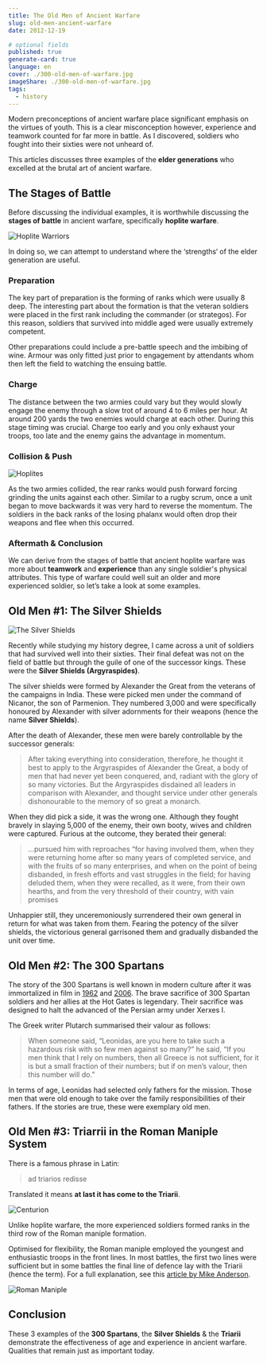```yaml
---
title: The Old Men of Ancient Warfare
slug: old-men-ancient-warfare
date: 2012-12-19

# optional fields
published: true
generate-card: true
language: en
cover: ./300-old-men-of-warfare.jpg
imageShare: ./300-old-men-of-warfare.jpg
tags:
  - history
---
```


Modern preconceptions of ancient warfare place significant emphasis on the virtues of youth. This is a clear misconception however, experience and teamwork counted for far more in battle. As I discovered, soldiers who fought into their sixties were not unheard of.

This articles discusses three examples of the **elder generations** who excelled at the brutal art of ancient warfare.

## The Stages of Battle

Before discussing the individual examples, it is worthwhile discussing the **stages of battle** in ancient warfare, specifically **hoplite warfare**.

![Hoplite Warriors](./hoplite-warriors.jpg)

In doing so, we can attempt to understand where the ‘strengths‘ of the elder generation are useful.

### Preparation

The key part of preparation is the forming of ranks which were usually 8 deep. The interesting part about the formation is that the veteran soldiers were placed in the first rank including the commander (or strategos). For this reason, soldiers that survived into middle aged were usually extremely competent.

Other preparations could include a pre-battle speech and the imbibing of wine. Armour was only fitted just prior to engagement by attendants whom then left the field to watching the ensuing battle.

### Charge

The distance between the two armies could vary but they would slowly engage the enemy through a slow trot of around 4 to 6 miles per hour. At around 200 yards the two enemies would charge at each other. During this stage timing was crucial. Charge too early and you only exhaust your troops, too late and the enemy gains the advantage in momentum.

### Collision & Push

![Hoplites](./hoplites.jpg)

As the two armies collided, the rear ranks would push forward forcing grinding the units against each other. Similar to a rugby scrum, once a unit began to move backwards it was very hard to reverse the momentum. The soldiers in the back ranks of the losing phalanx would often drop their weapons and flee when this occurred.

### Aftermath & Conclusion

We can derive from the stages of battle that ancient hoplite warfare was more about **teamwork** and **experience** than any single soldier's physical attributes. This type of warfare could well suit an older and more experienced soldier, so let’s take a look at some examples.

## Old Men #1: The Silver Shields

![The Silver Shields](./silver-shields.png)

Recently while studying my history degree, I came across a unit of soldiers that had survived well into their sixties. Their final defeat was not on the field of battle but through the guile of one of the successor kings. These were the **Silver Shields (Argyraspides)**.

The silver shields were formed by Alexander the Great from the veterans of the campaigns in India. These were picked men under the command of Nicanor, the son of Parmenion. They numbered 3,000 and were specifically honoured by Alexander with silver adornments for their weapons (hence the name **Silver Shields**).

After the death of Alexander, these men were barely controllable by the successor generals:

> After taking everything into consideration, therefore, he thought it best to apply to the Argyraspides of Alexander the Great, a body of men that had never yet been conquered, and, radiant with the glory of so many victories. But the Argyraspides disdained all leaders in comparison with Alexander, and thought service under other generals dishonourable to the memory of so great a monarch.

When they did pick a side, it was the wrong one. Although they fought bravely in slaying 5,000 of the enemy, their own booty, wives and children were captured. Furious at the outcome, they berated their general:

> ...pursued him with reproaches “for having involved them, when they were returning home after so many years of completed service, and with the fruits of so many enterprises, and when on the point of being disbanded, in fresh efforts and vast struggles in the field; for having deluded them, when they were recalled, as it were, from their own hearths, and from the very threshold of their country, with vain promises

Unhappier still, they unceremoniously surrendered their own general in return for what was taken from them. Fearing the potency of the silver shields, the victorious general garrisoned them and gradually disbanded the unit over time.

## Old Men #2: The 300 Spartans

The story of the 300 Spartans is well known in modern culture after it was immortalized in film in [1962](http://www.imdb.com/title/tt0055719/) and [2006](http://www.imdb.com/title/tt0416449/). The brave sacrifice of 300 Spartan soldiers and her allies at the Hot Gates is legendary. Their sacrifice was designed to halt the advanced of the Persian army under Xerxes I.

The Greek writer Plutarch summarised their valour as follows:

> When someone said, “Leonidas, are you here to take such a hazardous risk with so few men against so many?” he said, “If you men think that I rely on numbers, then all Greece is not sufficient, for it is but a small fraction of their numbers; but if on men’s valour, then this number will do.”

In terms of age, Leonidas had selected only fathers for the mission. Those men that were old enough to take over the family responsibilities of their fathers. If the stories are true, these were exemplary old men.

## Old Men #3: Triarrii in the Roman Maniple System

There is a famous phrase in Latin:

> ad triarios redisse

Translated it means **at last it has come to the Triarii**.

![Centurion](./centurion_vitis.jpg)

Unlike hoplite warfare, the more experienced soldiers formed ranks in the third row of the Roman maniple formation.

Optimised for flexibility, the Roman maniple employed the youngest and enthusiastic troops in the front lines. In most battles, the first two lines were sufficient but in some battles the final line of defence lay with the Triarii (hence the term). For a full explanation, see this [article by Mike Anderson](http://www.mikeanderson.biz/2009/03/blog-post_14.html).

![Roman Maniple](./roman-maniple.gif)

## Conclusion

These 3 examples of the **300 Spartans**, the **Silver Shields** & the **Triarii** demonstrate the effectiveness of age and experience in ancient warfare. Qualities that remain just as important today.
